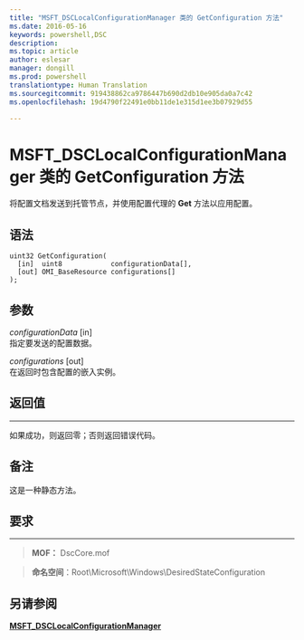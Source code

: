 ```yaml
---
title: "MSFT_DSCLocalConfigurationManager 类的 GetConfiguration 方法"
ms.date: 2016-05-16
keywords: powershell,DSC
description: 
ms.topic: article
author: eslesar
manager: dongill
ms.prod: powershell
translationtype: Human Translation
ms.sourcegitcommit: 919438862ca9786447b690d2db10e905da0a7c42
ms.openlocfilehash: 19d4790f22491e0bb11de1e315d1ee3b07929d55

---
```


# MSFT_DSCLocalConfigurationManager 类的 GetConfiguration 方法

将配置文档发送到托管节点，并使用配置代理的 **Get** 方法以应用配置。

语法
------

```mof
uint32 GetConfiguration(
  [in]  uint8            configurationData[],
  [out] OMI_BaseResource configurations[]
);
```

参数
----------

*configurationData* \[in\]  
指定要发送的配置数据。

*configurations* \[out\]  
在返回时包含配置的嵌入实例。

## 返回值
------------

如果成功，则返回零；否则返回错误代码。

## 备注

这是一种静态方法。

## 要求
------------
>**MOF：** DscCore.mof

>**命名空间**：Root\Microsoft\Windows\DesiredStateConfiguration


## 另请参阅


[**MSFT_DSCLocalConfigurationManager**](msft-dsclocalconfigurationmanager.md)
 

 






<!--HONumber=Aug16_HO3-->


